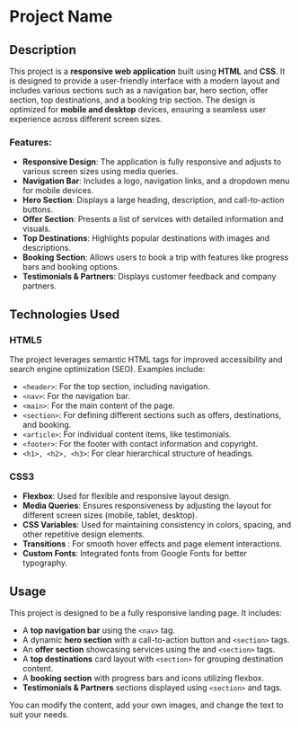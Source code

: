 <h1>Project Name</h1>

<h2>Description</h2>
<p>
    This project is a <strong>responsive web application</strong> built using <strong>HTML</strong> and <strong>CSS</strong>. It is designed to provide a user-friendly interface with a modern layout and includes various sections such as a navigation bar, hero section, offer section, top destinations, and a booking trip section. The design is optimized for <strong>mobile and desktop</strong> devices, ensuring a seamless user experience across different screen sizes.
</p>

<h3>Features:</h3>
<ul>
    <li><strong>Responsive Design</strong>: The application is fully responsive and adjusts to various screen sizes using media queries.</li>
    <li><strong>Navigation Bar</strong>: Includes a logo, navigation links, and a dropdown menu for mobile devices.</li>
    <li><strong>Hero Section</strong>: Displays a large heading, description, and call-to-action buttons.</li>
    <li><strong>Offer Section</strong>: Presents a list of services with detailed information and visuals.</li>
    <li><strong>Top Destinations</strong>: Highlights popular destinations with images and descriptions.</li>
    <li><strong>Booking Section</strong>: Allows users to book a trip with features like progress bars and booking options.</li>
    <li><strong>Testimonials & Partners</strong>: Displays customer feedback and company partners.</li>
</ul>

<h2>Technologies Used</h2>

<h3>HTML5</h3>
<p>The project leverages semantic HTML tags for improved accessibility and search engine optimization (SEO). Examples include:</p>
<ul>
    <li><code>&lt;header&gt;</code>: For the top section, including navigation.</li>
    <li><code>&lt;nav&gt;</code>: For the navigation bar.</li>
    <li><code>&lt;main&gt;</code>: For the main content of the page.</li>
    <li><code>&lt;section&gt;</code>: For defining different sections such as offers, destinations, and booking.</li>
    <li><code>&lt;article&gt;</code>: For individual content items, like testimonials.</li>
    <li><code>&lt;footer&gt;</code>: For the footer with contact information and copyright.</li>
    <li><code>&lt;h1&gt;, &lt;h2&gt;, &lt;h3&gt;</code>: For clear hierarchical structure of headings.</li>
</ul>

<h3>CSS3</h3>
<ul>
    <li><strong>Flexbox</strong>: Used for flexible and responsive layout design.</li>
    <li><strong>Media Queries</strong>: Ensures responsiveness by adjusting the layout for different screen sizes (mobile, tablet, desktop).</li>
    <li><strong>CSS Variables</strong>: Used for maintaining consistency in colors, spacing, and other repetitive design elements.</li>
    <li><strong>Transitions </strong>: For smooth hover effects and page element interactions.</li>
    <li><strong>Custom Fonts</strong>: Integrated fonts from Google Fonts for better typography.</li>
</ul>

<h2>Usage</h2>
<p>This project is designed to be a fully responsive landing page. It includes:</p>
<ul>
    <li>A <strong>top navigation bar</strong> using the <code>&lt;nav&gt;</code> tag.</li>
    <li>A dynamic <strong>hero section</strong> with a call-to-action button and <code>&lt;section&gt;</code> tags.</li>
    <li>An <strong>offer section</strong> showcasing services using the <code></code> and <code>&lt;section&gt;</code> tags.</li>
    <li>A <strong>top destinations</strong> card layout with <code>&lt;section&gt;</code> for grouping destination content.</li>
    <li>A <strong>booking section</strong> with progress bars and icons utilizing flexbox.</li>
    <li><strong>Testimonials & Partners</strong> sections displayed using <code>&lt;section&gt;</code> and <code></code> tags.</li>
</ul>
<p>You can modify the content, add your own images, and change the text to suit your needs.</p>



</ul>
